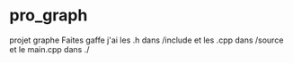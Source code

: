 pro_graph
=========

projet graphe
Faites gaffe j'ai les .h dans /include et les .cpp dans /source et le main.cpp dans ./
